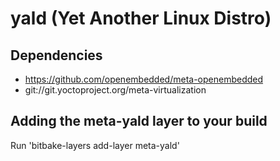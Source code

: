# yald (Yet Another Linux Distro)

## Dependencies

  - https://github.com/openembedded/meta-openembedded
  - git://git.yoctoproject.org/meta-virtualization

## Adding the meta-yald layer to your build

Run 'bitbake-layers add-layer meta-yald'
